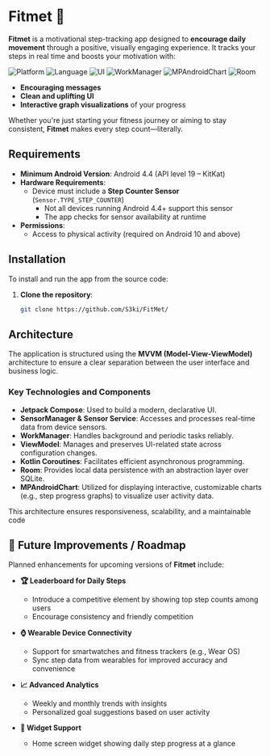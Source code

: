 # Fitmet 🏃
**Fitmet** is a motivational step-tracking app designed to **encourage daily movement** through a positive, visually engaging experience. It tracks your steps in real time and boosts your motivation with:

![Platform](https://img.shields.io/badge/platform-Android-blue)
![Language](https://img.shields.io/badge/language-Kotlin-orange)
![UI](https://img.shields.io/badge/UI-Jetpack%20Compose-7950F2?logo=android)
![WorkManager](https://img.shields.io/badge/WorkManager-Task%20Scheduling-00C853?logo=android)
![MPAndroidChart](https://img.shields.io/badge/MPAndroidChart-Charting-00796B?logo=chart)
![Room](https://img.shields.io/badge/Room-Local%20Storage-FF7043?logo=android)

- **Encouraging messages**
- **Clean and uplifting UI**
- **Interactive graph visualizations** of your progress

Whether you're just starting your fitness journey or aiming to stay consistent, **Fitmet** makes every step count—literally.

## Requirements
- **Minimum Android Version**: Android 4.4 (API level 19 – KitKat)
- **Hardware Requirements**:
  - Device must include a **Step Counter Sensor** (`Sensor.TYPE_STEP_COUNTER`)
    - Not all devices running Android 4.4+ support this sensor
    - The app checks for sensor availability at runtime
- **Permissions**:
  - Access to physical activity (required on Android 10 and above)

    
## Installation

To install and run the app from the source code:

1. **Clone the repository**:
   ```bash
   git clone https://github.com/S3ki/FitMet/


## Architecture

The application is structured using the **MVVM (Model-View-ViewModel)** architecture to ensure a clear separation between the user interface and business logic.

### Key Technologies and Components

- **Jetpack Compose**: Used to build a modern, declarative UI.
- **SensorManager & Sensor Service**: Accesses and processes real-time data from device sensors.
- **WorkManager**: Handles background and periodic tasks reliably.
- **ViewModel**: Manages and preserves UI-related state across configuration changes.
- **Kotlin Coroutines**: Facilitates efficient asynchronous programming.
- **Room**: Provides local data persistence with an abstraction layer over SQLite.
- **MPAndroidChart**: Utilized for displaying interactive, customizable charts (e.g., step progress graphs) to visualize user activity data.


This architecture ensures responsiveness, scalability, and a maintainable code

## 🚀 Future Improvements / Roadmap

Planned enhancements for upcoming versions of **Fitmet** include:

- **🏆 Leaderboard for Daily Steps**
  - Introduce a competitive element by showing top step counts among users
  - Encourage consistency and friendly competition

- **⌚ Wearable Device Connectivity**
  - Support for smartwatches and fitness trackers (e.g., Wear OS)
  - Sync step data from wearables for improved accuracy and convenience

- **📈 Advanced Analytics**
  - Weekly and monthly trends with insights
  - Personalized goal suggestions based on user activity

- **📱 Widget Support**
  - Home screen widget showing daily step progress at a glance
